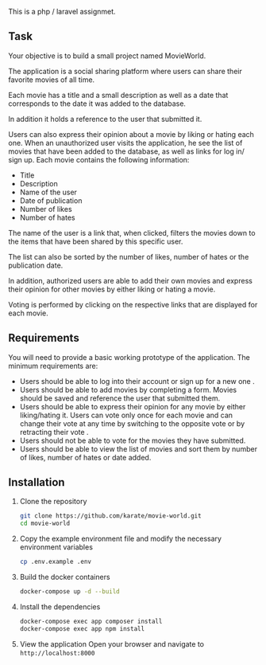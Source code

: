 This is a php / laravel assignmet.

## Task
Your objective is to build a small project named MovieWorld.

The application is a social sharing platform where users can share
their favorite movies of all time.

Each movie has a title and a small description as well as a date that corresponds
to the date it was added to the database.

In addition it holds a reference to the user that submitted it.

Users can also express their opinion about a movie by liking or hating each one.
When an unauthorized user visits the application, he see the list of movies that
have been added to the database, as well as links for log in/ sign up.
Each movie contains the following information:
- Title
- Description
- Name of the user
- Date of publication
- Number of likes
- Number of hates

The name of the user is a link that, when clicked, filters the movies down to the
items that have been shared by this specific user.

The list can also be sorted by the number of likes, number of hates or the
publication date.

In addition, authorized users are able to add their own movies and express their
opinion for other movies by either liking or hating a movie.

Voting is performed by clicking on the respective links that are displayed for
each movie.

## Requirements
You will need to provide a basic working prototype of the application.
The minimum requirements are:
- Users should be able to log into their account or sign up for a new one .
- Users should be able to add movies by completing a form. Movies should be saved and reference the user that submitted them.
- Users should be able to express their opinion for any movie by either liking/hating it. Users can vote only once for each movie and can change their vote at any time by switching to the opposite vote or by retracting their vote .
- Users should not be able to vote for the movies they have submitted.
- Users should be able to view the list of movies and sort them by number of
likes, number of hates or date added.

## Installation
1. Clone the repository
    ```bash
    git clone https://github.com/karate/movie-world.git
    cd movie-world
    ```
2. Copy the example environment file and modify the necessary environment variables
    ```bash
    cp .env.example .env
    ```
3. Build the docker containers
    ```bash
    docker-compose up -d --build
    ```
4. Install the dependencies
    ```bash
    docker-compose exec app composer install
    docker-compose exec app npm install
    ```
5. View the application
    Open your browser and navigate to `http://localhost:8000`

